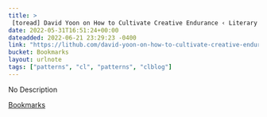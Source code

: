 ```yaml
---
title: > 
 [toread] David Yoon on How to Cultivate Creative Endurance ‹ Literary Hub
date: 2022-05-31T16:51:24+00:00
dateadded: 2022-06-21 23:29:23 -0400
link: "https://lithub.com/david-yoon-on-how-to-cultivate-creative-endurance"
bucket: Bookmarks
layout: urlnote
tags: ["patterns", "cl", "patterns", "clblog"]
--- 
```

No Description
 <!-- end excerpt --> 
<div class='bucket'><a class='internal-link' href='/buckets/bookmarks'>Bookmarks</a></div> 
